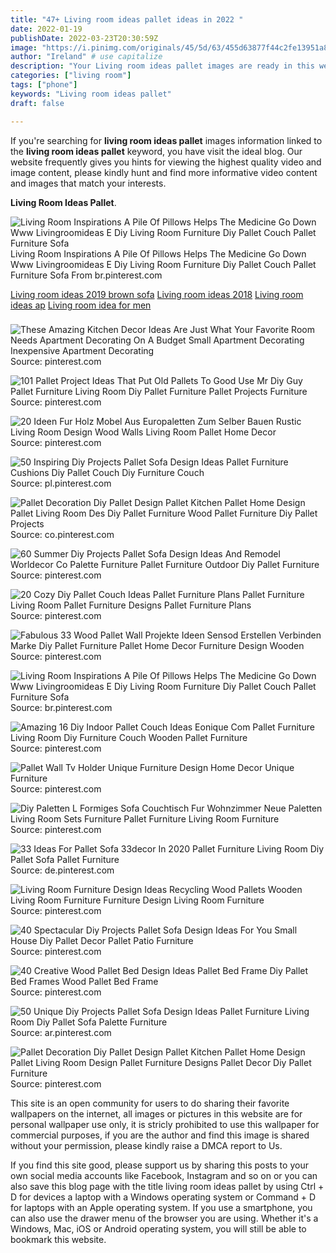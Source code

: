 ```yaml
---
title: "47+ Living room ideas pallet ideas in 2022 "
date: 2022-01-19
publishDate: 2022-03-23T20:30:59Z
image: "https://i.pinimg.com/originals/45/5d/63/455d63877f44c2fe13951a82b53d6a82.jpg"
author: "Ireland" # use capitalize
description: "Your Living room ideas pallet images are ready in this website. Living room ideas pallet are a topic that is being searched for and liked by netizens today. You can Find and Download the Living room ideas pallet files here. Get all royalty-free photos and vectors."
categories: ["living room"]
tags: ["phone"]
keywords: "Living room ideas pallet"
draft: false

---
```


If you're searching for **living room ideas pallet** images information linked to the **living room ideas pallet** keyword, you have visit the ideal  blog.  Our website frequently  gives you  hints  for viewing  the highest  quality video and image  content, please kindly hunt and find more informative video content and images  that match your interests.

**Living Room Ideas Pallet**. 

![Living Room Inspirations A Pile Of Pillows Helps The Medicine Go Down Www Livingroomideas E Diy Living Room Furniture Diy Pallet Couch Pallet Furniture Sofa](https://i.pinimg.com/originals/c8/1e/f8/c81ef8e94f28f359217faae413d1e7cb.jpg "Living Room Inspirations A Pile Of Pillows Helps The Medicine Go Down Www Livingroomideas E Diy Living Room Furniture Diy Pallet Couch Pallet Furniture Sofa")
Living Room Inspirations A Pile Of Pillows Helps The Medicine Go Down Www Livingroomideas E Diy Living Room Furniture Diy Pallet Couch Pallet Furniture Sofa From br.pinterest.com

[Living room ideas 2019 brown sofa](/living-room-ideas-2019-brown-sofa/)
[Living room ideas 2018](/living-room-ideas-2018/)
[Living room ideas ap](/living-room-ideas-ap/)
[Living room idea for men](/living-room-idea-for-men/)



### 

 


![These Amazing Kitchen Decor Ideas Are Just What Your Favorite Room Needs Apartment Decorating On A Budget Small Apartment Decorating Inexpensive Apartment Decorating](https://i.pinimg.com/736x/6e/67/58/6e67585c5e3b1d80dde261a94f93d677.jpg "These Amazing Kitchen Decor Ideas Are Just What Your Favorite Room Needs Apartment Decorating On A Budget Small Apartment Decorating Inexpensive Apartment Decorating")
Source: pinterest.com

 

![101 Pallet Project Ideas That Put Old Pallets To Good Use Mr Diy Guy Pallet Furniture Living Room Diy Pallet Furniture Pallet Projects Furniture](https://i.pinimg.com/474x/73/9b/21/739b21df8c4430d69cba0471f88ab771.jpg "101 Pallet Project Ideas That Put Old Pallets To Good Use Mr Diy Guy Pallet Furniture Living Room Diy Pallet Furniture Pallet Projects Furniture")
Source: pinterest.com

 

![20 Ideen Fur Holz Mobel Aus Europaletten Zum Selber Bauen Rustic Living Room Design Wood Walls Living Room Pallet Home Decor](https://i.pinimg.com/originals/ab/8b/91/ab8b91678bfda2d6cf82909245192cb0.jpg "20 Ideen Fur Holz Mobel Aus Europaletten Zum Selber Bauen Rustic Living Room Design Wood Walls Living Room Pallet Home Decor")
Source: pinterest.com

 

![50 Inspiring Diy Projects Pallet Sofa Design Ideas Pallet Furniture Cushions Diy Pallet Couch Diy Furniture Couch](https://i.pinimg.com/originals/03/3f/79/033f79a45496d26036cc727abab66b0d.jpg "50 Inspiring Diy Projects Pallet Sofa Design Ideas Pallet Furniture Cushions Diy Pallet Couch Diy Furniture Couch")
Source: pl.pinterest.com

 

![Pallet Decoration Diy Pallet Design Pallet Kitchen Pallet Home Design Pallet Living Room Des Diy Pallet Furniture Wood Pallet Furniture Diy Pallet Projects](https://i.pinimg.com/474x/49/d2/3e/49d23ed48672c997c9a0f36fbd224c18.jpg "Pallet Decoration Diy Pallet Design Pallet Kitchen Pallet Home Design Pallet Living Room Des Diy Pallet Furniture Wood Pallet Furniture Diy Pallet Projects")
Source: co.pinterest.com

 

![60 Summer Diy Projects Pallet Sofa Design Ideas And Remodel Worldecor Co Palette Furniture Pallet Furniture Outdoor Diy Pallet Furniture](https://i.pinimg.com/originals/62/24/d0/6224d02c229ca3b6e6f70fa907bca1ee.jpg "60 Summer Diy Projects Pallet Sofa Design Ideas And Remodel Worldecor Co Palette Furniture Pallet Furniture Outdoor Diy Pallet Furniture")
Source: pinterest.com

 

![20 Cozy Diy Pallet Couch Ideas Pallet Furniture Plans Pallet Furniture Living Room Pallet Furniture Designs Pallet Furniture Plans](https://i.pinimg.com/originals/74/31/23/74312356a77a564c79e41ceec7acfd6a.jpg "20 Cozy Diy Pallet Couch Ideas Pallet Furniture Plans Pallet Furniture Living Room Pallet Furniture Designs Pallet Furniture Plans")
Source: pinterest.com

 

![Fabulous 33 Wood Pallet Wall Projekte Ideen Sensod Erstellen Verbinden Marke Diy Pallet Furniture Pallet Home Decor Furniture Design Wooden](https://i.pinimg.com/736x/64/d9/51/64d951ef4822c922896acba99feb529c.jpg "Fabulous 33 Wood Pallet Wall Projekte Ideen Sensod Erstellen Verbinden Marke Diy Pallet Furniture Pallet Home Decor Furniture Design Wooden")
Source: pinterest.com

 

![Living Room Inspirations A Pile Of Pillows Helps The Medicine Go Down Www Livingroomideas E Diy Living Room Furniture Diy Pallet Couch Pallet Furniture Sofa](https://i.pinimg.com/originals/c8/1e/f8/c81ef8e94f28f359217faae413d1e7cb.jpg "Living Room Inspirations A Pile Of Pillows Helps The Medicine Go Down Www Livingroomideas E Diy Living Room Furniture Diy Pallet Couch Pallet Furniture Sofa")
Source: br.pinterest.com

 

![Amazing 16 Diy Indoor Pallet Couch Ideas Eonique Com Pallet Furniture Living Room Diy Furniture Couch Wooden Pallet Furniture](https://i.pinimg.com/564x/ff/32/9e/ff329e0111ba12be372afcfc66255729.jpg "Amazing 16 Diy Indoor Pallet Couch Ideas Eonique Com Pallet Furniture Living Room Diy Furniture Couch Wooden Pallet Furniture")
Source: pinterest.com

 

![Pallet Wall Tv Holder Unique Furniture Design Home Decor Unique Furniture](https://i.pinimg.com/originals/a2/50/fc/a250fc2ea62b3c01663a458861b1b236.jpg "Pallet Wall Tv Holder Unique Furniture Design Home Decor Unique Furniture")
Source: pinterest.com

 

![Diy Paletten L Formiges Sofa Couchtisch Fur Wohnzimmer Neue Paletten Living Room Sets Furniture Pallet Furniture Living Room Furniture](https://i.pinimg.com/736x/f1/be/5e/f1be5e3029c758fb9bd65fc82434f42b.jpg "Diy Paletten L Formiges Sofa Couchtisch Fur Wohnzimmer Neue Paletten Living Room Sets Furniture Pallet Furniture Living Room Furniture")
Source: pinterest.com

 

![33 Ideas For Pallet Sofa 33decor In 2020 Pallet Furniture Living Room Diy Pallet Sofa Pallet Furniture](https://i.pinimg.com/originals/cb/c5/a1/cbc5a17d0e407366bac6a6e174cbfc50.jpg "33 Ideas For Pallet Sofa 33decor In 2020 Pallet Furniture Living Room Diy Pallet Sofa Pallet Furniture")
Source: de.pinterest.com

 

![Living Room Furniture Design Ideas Recycling Wood Pallets Wooden Living Room Furniture Furniture Design Living Room Furniture](https://i.pinimg.com/originals/62/95/9f/62959f73bd62d6fb68fcfb91b01549d7.jpg "Living Room Furniture Design Ideas Recycling Wood Pallets Wooden Living Room Furniture Furniture Design Living Room Furniture")
Source: pinterest.com

 

![40 Spectacular Diy Projects Pallet Sofa Design Ideas For You Small House Diy Pallet Decor Pallet Patio Furniture](https://i.pinimg.com/originals/38/02/06/3802060c935b203502cca850d66a7f91.jpg "40 Spectacular Diy Projects Pallet Sofa Design Ideas For You Small House Diy Pallet Decor Pallet Patio Furniture")
Source: pinterest.com

 

![40 Creative Wood Pallet Bed Design Ideas Pallet Bed Frame Diy Pallet Bed Frames Wood Pallet Bed Frame](https://i.pinimg.com/736x/b0/36/ae/b036ae538783daf883db17523a4b7b57--wood-pallet-beds-pallet-bed-frames.jpg "40 Creative Wood Pallet Bed Design Ideas Pallet Bed Frame Diy Pallet Bed Frames Wood Pallet Bed Frame")
Source: pinterest.com

 

![50 Unique Diy Projects Pallet Sofa Design Ideas Pallet Furniture Living Room Diy Pallet Sofa Palette Furniture](https://i.pinimg.com/originals/82/6c/09/826c0933bf47a881f85a1d4b71709fac.jpg "50 Unique Diy Projects Pallet Sofa Design Ideas Pallet Furniture Living Room Diy Pallet Sofa Palette Furniture")
Source: ar.pinterest.com

 

![Pallet Decoration Diy Pallet Design Pallet Kitchen Pallet Home Design Pallet Living Room Design Pallet Furniture Designs Pallet Decor Diy Pallet Furniture](https://i.pinimg.com/originals/45/5d/63/455d63877f44c2fe13951a82b53d6a82.jpg "Pallet Decoration Diy Pallet Design Pallet Kitchen Pallet Home Design Pallet Living Room Design Pallet Furniture Designs Pallet Decor Diy Pallet Furniture")
Source: pinterest.com

 

This site is an open community for users to do sharing their favorite wallpapers on the internet, all images or pictures in this website are for personal wallpaper use only, it is stricly prohibited to use this wallpaper for commercial purposes, if you are the author and find this image is shared without your permission, please kindly raise a DMCA report to Us.

If you find this site good, please support us by sharing this posts to your own social media accounts like Facebook, Instagram and so on or you can also save this blog page with the title living room ideas pallet by using Ctrl + D for devices a laptop with a Windows operating system or Command + D for laptops with an Apple operating system. If you use a smartphone, you can also use the drawer menu of the browser you are using. Whether it's a Windows, Mac, iOS or Android operating system, you will still be able to bookmark this website.
